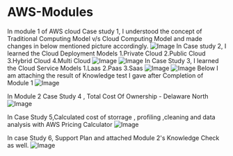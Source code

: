 # AWS-Modules
In module 1 of AWS cloud Case study 1, I understood the concept of Traditional Computing Model v/s Cloud Computing Model and made changes in below mentioned picture accordingly.
![Image](https://github.com/user-attachments/assets/6033f47e-fdfd-4f24-a16a-cccd53e9f483)
In Case study 2, I learned the Cloud Deployment Models 
1.Private Cloud
2.Public Cloud 
3.Hybrid Cloud
4.Multi Cloud 
![Image](https://github.com/user-attachments/assets/c0b77cef-623a-4cc3-85e7-19db24fb3cc4)
![Image](https://github.com/user-attachments/assets/4f67e9f9-c24e-4d6c-a929-0f8afb843dc7)
In Case Study 3, I learned the Cloud Service Models 1.Laas 2.Paas 3.Saas
![Image](https://github.com/user-attachments/assets/689ff78e-e25d-4c94-b139-66a1ff443487)
![Image](https://github.com/user-attachments/assets/7c65d408-2965-446c-a004-2a9bb01237d7)
Below I am attaching the result of Knowledge test I gave after Completion of Module 1 
![Image](https://github.com/user-attachments/assets/a9c15766-1e2e-4669-bb0d-a0be45b36847)

In Module 2 Case Study 4 , Total Cost Of Ownership - Delaware North
![Image](https://github.com/user-attachments/assets/2ada8e29-077f-4199-80ea-3803f0e89984)

In Case Study 5,Calculated cost of storrage , profiling ,cleaning and data analysis with  AWS Pricing Calculator
![Image](https://github.com/user-attachments/assets/ec8e6c99-2c97-4756-bdb7-0ea26b01ac2f)

In case Study 6, Support Plan and attached Module 2's Knowledge Check as well.
![Image](https://github.com/user-attachments/assets/a2bf8676-aa31-4875-8ca3-01153e598cb8)

